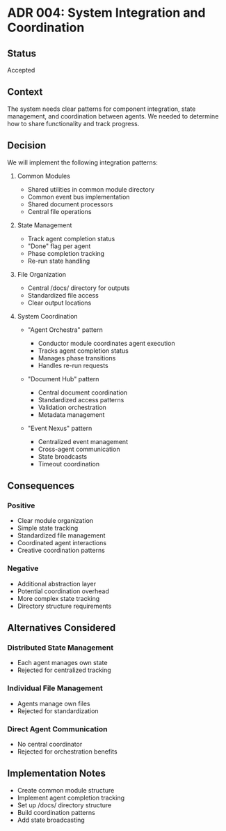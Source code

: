 # ADR 004: System Integration and Coordination

## Status
Accepted

## Context
The system needs clear patterns for component integration, state management, and coordination between agents. We needed to determine how to share functionality and track progress.

## Decision
We will implement the following integration patterns:

1. Common Modules
   - Shared utilities in common module directory
   - Common event bus implementation
   - Shared document processors
   - Central file operations

2. State Management
   - Track agent completion status
   - "Done" flag per agent
   - Phase completion tracking
   - Re-run state handling

3. File Organization
   - Central /docs/ directory for outputs
   - Standardized file access
   - Clear output locations

4. System Coordination
   - "Agent Orchestra" pattern
     * Conductor module coordinates agent execution
     * Tracks agent completion status
     * Manages phase transitions
     * Handles re-run requests

   - "Document Hub" pattern
     * Central document coordination
     * Standardized access patterns
     * Validation orchestration
     * Metadata management

   - "Event Nexus" pattern
     * Centralized event management
     * Cross-agent communication
     * State broadcasts
     * Timeout coordination

## Consequences

### Positive
- Clear module organization
- Simple state tracking
- Standardized file management
- Coordinated agent interactions
- Creative coordination patterns

### Negative
- Additional abstraction layer
- Potential coordination overhead
- More complex state tracking
- Directory structure requirements

## Alternatives Considered

### Distributed State Management
- Each agent manages own state
- Rejected for centralized tracking

### Individual File Management
- Agents manage own files
- Rejected for standardization

### Direct Agent Communication
- No central coordinator
- Rejected for orchestration benefits

## Implementation Notes
- Create common module structure
- Implement agent completion tracking
- Set up /docs/ directory structure
- Build coordination patterns
- Add state broadcasting